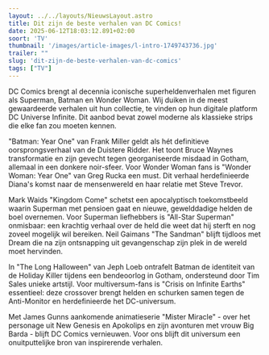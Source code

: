 ```yaml
---
layout: ../../layouts/NieuwsLayout.astro
title: Dit zijn de beste verhalen van DC Comics!
date: 2025-06-12T18:03:12.891+02:00
soort: 'TV'
thumbnail: '/images/article-images/l-intro-1749743736.jpg'
trailer: ""
slug: 'dit-zijn-de-beste-verhalen-van-dc-comics'
tags: ["TV"]
---
```


DC Comics brengt al decennia iconische superheldenverhalen met figuren als
Superman, Batman en Wonder Woman. Wij duiken in de meest gewaardeerde verhalen
uit hun collectie, te vinden op hun digitale platform DC Universe Infinite. Dit
aanbod bevat zowel moderne als klassieke strips die elke fan zou moeten kennen.

"Batman: Year One" van Frank Miller geldt als hét definitieve oorsprongsverhaal
van de Duistere Ridder. Het toont Bruce Waynes transformatie en zijn gevecht
tegen georganiseerde misdaad in Gotham, allemaal in een donkere noir-sfeer. Voor
Wonder Woman fans is "Wonder Woman: Year One" van Greg Rucka een must. Dit
verhaal herdefinieerde Diana's komst naar de mensenwereld en haar relatie met
Steve Trevor.

Mark Waids "Kingdom Come" schetst een apocalyptisch toekomstbeeld waarin
Superman met pensioen gaat en nieuwe, gewelddadige helden de boel overnemen.
Voor Superman liefhebbers is "All-Star Superman" onmisbaar: een krachtig verhaal
over de held die weet dat hij sterft en nog zoveel mogelijk wil bereiken. Neil
Gaimans "The Sandman" blijft tijdloos met Dream die na zijn ontsnapping uit
gevangenschap zijn plek in de wereld moet hervinden.

In "The Long Halloween" van Jeph Loeb ontrafelt Batman de identiteit van de
Holiday Killer tijdens een bendeoorlog in Gotham, ondersteund door Tim Sales
unieke artstijl. Voor multiversum-fans is "Crisis on Infinite Earths"
essentieel: deze crossover brengt helden en schurken samen tegen de Anti-Monitor
en herdefinieerde het DC-universum.

Met James Gunns aankomende animatieserie "Mister Miracle" - over het personage
uit New Genesis en Apokolips en zijn avonturen met vrouw Big Barda - blijft DC
Comics vernieuwen. Voor ons blijft dit universum een onuitputtelijke bron van
inspirerende verhalen.